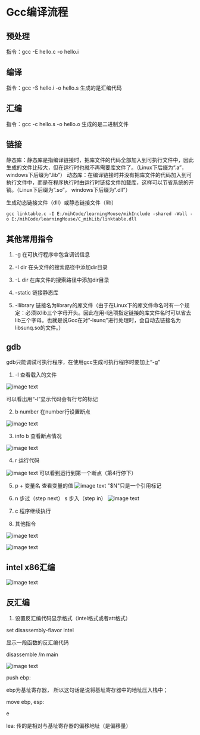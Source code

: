 # Gcc编译流程

## 预处理

指令：gcc -E hello.c -o hello.i

## 编译

指令：gcc -S hello.i -o hello.s
生成的是汇编代码

## 汇编

指令：gcc -c hello.s -o hello.o
生成的是二进制文件

## 链接

静态库：静态库是指编译链接时，把库文件的代码全部加入到可执行文件中，因此生成的文件比较大，但在运行时也就不再需要库文件了。（Linux下后缀为“.a”， windows下后缀为“.lib”）
动态库：在编译链接时并没有把库文件的代码加入到可执行文件中，而是在程序执行时由运行时链接文件加载库，这样可以节省系统的开销。（Linux下后缀为“.so”， windows下后缀为“.dll”）

生成动态链接文件（dll）或静态链接文件（lib）

```
gcc linktable.c -I E:/mihCode/learningMouse/mihInclude -shared -Wall -o E:/mihCode/learningMouse/C_mihLib/linktable.dll
```


## 其他常用指令

1. -g 在可执行程序中包含调试信息

2. -I dir 在头文件的搜索路径中添加dir目录

3. -L dir 在库文件的搜索路径中添加dir目录

4. -static 链接静态库

5. -llibrary 链接名为library的库文件（由于在Linux下的库文件命名时有一个规定：必须以lib三个字母开头。因此在用-l选项指定链接的库文件名时可以省去lib三个字母。也就是说Gcc在对”-lsunq”进行处理时，会自动去链接名为libsunq.so的文件。）

## gdb

gdb只能调试可执行程序，在使用gcc生成可执行程序时要加上“-g”

1. -l 查看载入的文件

![image text](./picture/p1.png)

可以看出用“-l”显示代码会有行号的标记

2. b number 在number行设置断点

![image text](./picture/p2.png)

3. info b 查看断点情况

![image text](./picture/p3.png)

4. r 运行代码

![image text](./picture/p4.png)
可以看到运行到第一个断点（第4行停下）

5. p + 变量名 查看变量的值
![image text](./picture/p5.png)
"$N"只是一个引用标记

6. n 步过（step next） s 步入（step in）
![image text](./picture/p6.png)

7. c 程序继续执行

8. 其他指令

![image text](./picture/p7.png)

![image text](./picture/p8.png)

## intel x86汇编

![image text](./picture/p10.png)

## 反汇编

1. 设置反汇编代码显示格式（intel格式或者att格式）

set disassembly-flavor intel

显示一段函数的反汇编代码

disassemble /m main 

![image text](./picture/p9.png)

push ebp:

ebp为基址寄存器， 所以这句话是说将基址寄存器中的地址压入栈中；

move ebp, esp:

e

lea: 传的是相对与基址寄存器的偏移地址（是偏移量）